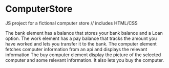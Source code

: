 # ComputerStore
 JS project for a fictional computer store // includes HTML/CSS

The bank element has a balance that stores your bank balance and a Loan option.
The work element has a pay balance that tracks the amount you have worked and lets you transfer it to the bank.
The computer element fetches computer information from an api and displays the relevant information
The buy computer element display the picture of the selected computer and some relevant information. It also lets you buy the computer.
